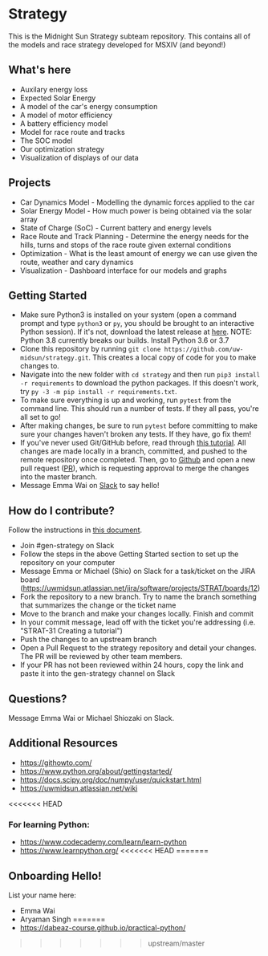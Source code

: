 # Strategy
This is the Midnight Sun Strategy subteam repository. This contains all of the models and race strategy developed for MSXIV (and beyond!)

## What's here
 - Auxilary energy loss
 - Expected Solar Energy
 - A model of the car's energy consumption
 - A model of motor efficiency
 - A battery efficiency model
 - Model for race route and tracks
 - The SOC model
 - Our optimization strategy
 - Visualization of displays of our data
 
 ## Projects
 - Car Dynamics Model - Modelling the dynamic forces applied to the car 
 - Solar Energy Model - How much power is being obtained via the solar array
 - State of Charge (SoC) - Current battery and energy levels
 - Race Route and Track Planning - Determine the energy needs for the hills, turns and stops of the race route given external conditions
 - Optimization - What is the least amount of energy we can use given the route, weather and cary dynamics
 - Visualization - Dashboard interface for our models and graphs

## Getting Started
- Make sure Python3 is installed on your system (open a command prompt and type `python3` or `py`, you should be brought to an interactive Python session). If it's not, download the latest release at [here](https://www.python.org/downloads/). NOTE: Python 3.8 currently breaks our builds. Install Python 3.6 or 3.7
- Clone this repository by running `git clone https://github.com/uw-midsun/strategy.git`. This creates a local copy of code for you to make changes to.
- Navigate into the new folder with `cd strategy` and then run `pip3 install -r requirements` to download the python packages. If this doesn't work, try `py -3 -m pip install -r requirements.txt`.
- To make sure everything is up and working, run `pytest` from the command line. This should run a number of tests. If they all pass, you're all set to go!
- After making changes, be sure to run `pytest` before committing to make sure your changes haven't broken any tests. If they have, go fix them!
- If you've never used Git/GitHub before, read through [this tutorial](https://githowto.com/). All changes are made locally in a branch, committed, and pushed to the remote repository once completed. Then, go to [Github](https://github.com/uw-midsun/strategy/pulls) and open a new pull request ([PR](https://help.github.com/en/github/collaborating-with-issues-and-pull-requests/about-pull-requests)), which is requesting approval to merge the changes into the master branch. 
- Message Emma Wai on [Slack](https://uwmidsun.slack.com/) to say hello!

## How do I contribute?
Follow the instructions in [this document](https://docs.google.com/document/d/1l-6X7z27WU_xnj855kbdWLo3vj63uLxffjoZZrtylUU/edit?usp=sharing).
 - Join #gen-strategy on Slack
 - Follow the steps in the above Getting Started section to set up the repository on your computer
 - Message Emma or Michael (Shio) on Slack for a task/ticket on the JIRA board (https://uwmidsun.atlassian.net/jira/software/projects/STRAT/boards/12)
 - Fork the repository to a new branch. Try to name the branch something that summarizes the change or the ticket name
 - Move to the branch and make your changes locally. Finish and commit
 - In your commit message, lead off with the ticket you're addressing (i.e. "STRAT-31 Creating a tutorial")
 - Push the changes to an upstream branch
 - Open a Pull Request to the strategy repository and detail your changes. The PR will be reviewed by other team members.
 - If your PR has not been reviewed within 24 hours, copy the link and paste it into the gen-strategy channel on Slack

## Questions?
Message Emma Wai or Michael Shiozaki on Slack.

## Additional Resources
- https://githowto.com/
- https://www.python.org/about/gettingstarted/
- https://docs.scipy.org/doc/numpy/user/quickstart.html
- https://uwmidsun.atlassian.net/wiki

<<<<<<< HEAD
### For learning Python:
- https://www.codecademy.com/learn/learn-python
- https://www.learnpython.org/
<<<<<<< HEAD
=======
## Onboarding Hello!
List your name here:
- Emma Wai
- Aryaman Singh
=======
- https://dabeaz-course.github.io/practical-python/
>>>>>>> upstream/master
